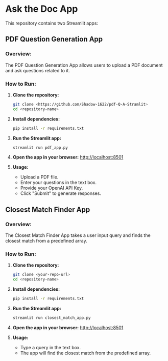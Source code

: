 # Ask the Doc App

This repository contains two Streamlit apps:

## PDF Question Generation App

### Overview:

The PDF Question Generation App allows users to upload a PDF document and ask questions related to it.

### How to Run:

1. **Clone the repository:**
    ```bash
    git clone <https://github.com/Shadow-1622/pdf-Q-A-Stramlit>
    cd <repository-name>
    ```

2. **Install dependencies:**
    ```bash
    pip install -r requirements.txt
    ```

3. **Run the Streamlit app:**
    ```bash
    streamlit run pdf_app.py
    ```

4. **Open the app in your browser:**
   [http://localhost:8501](http://localhost:8501)

5. **Usage:**
   - Upload a PDF file.
   - Enter your questions in the text box.
   - Provide your OpenAI API Key.
   - Click "Submit" to generate responses.

## Closest Match Finder App

### Overview:

The Closest Match Finder App takes a user input query and finds the closest match from a predefined array.

### How to Run:

1. **Clone the repository:**
    ```bash
    git clone <your-repo-url>
    cd <repository-name>
    ```

2. **Install dependencies:**
    ```bash
    pip install -r requirements.txt
    ```

3. **Run the Streamlit app:**
    ```bash
    streamlit run closest_match_app.py
    ```

4. **Open the app in your browser:**
   [http://localhost:8501](http://localhost:8501)

5. **Usage:**
   - Type a query in the text box.
   - The app will find the closest match from the predefined array.


